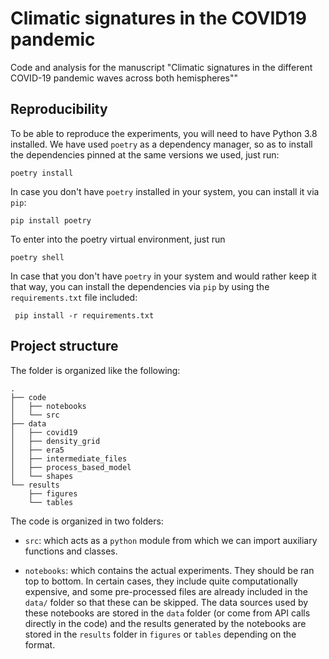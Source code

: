 # Climatic signatures in the COVID19 pandemic

Code and analysis for the manuscript "Climatic signatures in the different COVID-19 
pandemic waves across both hemispheres""


## Reproducibility

To be able to reproduce the experiments, you will need to have Python 3.8 installed.
We have used `poetry` as a dependency manager, so as to install the dependencies pinned
at the same versions we used, just run:
```
poetry install
```
In case you don't have `poetry` installed in your system, you can install it via `pip`:
```
pip install poetry
```
To enter into the poetry virtual environment, just run
```
poetry shell
```
In case that you don't have `poetry` in your system and would rather keep it that way,
you can install the dependencies via `pip` by using the `requirements.txt` file included:
```
 pip install -r requirements.txt
```

## Project structure

The folder is organized like the following:

```
.
├── code
│   ├── notebooks
│   └── src
├── data
│   ├── covid19
│   ├── density_grid
│   ├── era5
│   ├── intermediate_files
│   ├── process_based_model
│   └── shapes
└── results
    ├── figures
    └── tables

```

The code is organized in two folders:
+ `src`: which acts as a `python` module from which we can import auxiliary functions
  and classes.
  
+ `notebooks`: which contains the actual experiments. They should be ran top to bottom.
In certain cases, they include quite computationally expensive, and some pre-processed files are
  already included in the `data/` folder so that these can be skipped. The data sources used
  by these notebooks are stored in the `data` folder (or come from API calls directly in the code)
  and the results generated by the notebooks are stored in the `results` folder in `figures`
  or `tables` depending on the format.
  
